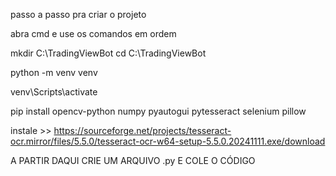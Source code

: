 passo a passo pra criar o projeto 

abra cmd e use os comandos em ordem

mkdir C:\TradingViewBot
cd C:\TradingViewBot

python -m venv venv

venv\Scripts\activate

pip install opencv-python numpy pyautogui pytesseract selenium pillow

instale >> https://sourceforge.net/projects/tesseract-ocr.mirror/files/5.5.0/tesseract-ocr-w64-setup-5.5.0.20241111.exe/download

A PARTIR DAQUI CRIE UM ARQUIVO .py E COLE O CÓDIGO 

